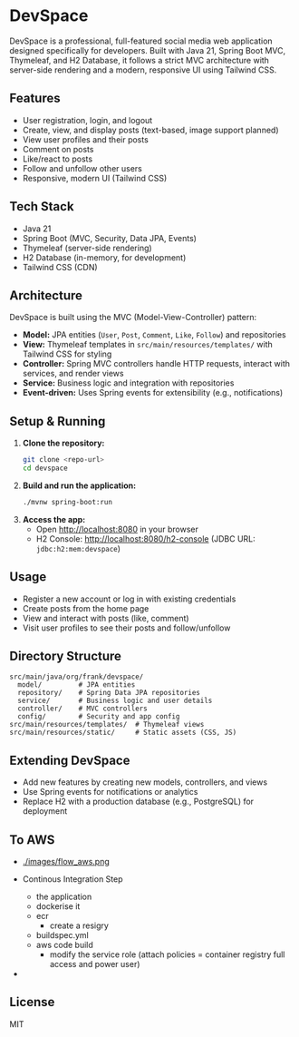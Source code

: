 # DevSpace

DevSpace is a professional, full-featured social media web application designed specifically for developers. Built with Java 21, Spring Boot MVC, Thymeleaf, and H2 Database, it follows a strict MVC architecture with server-side rendering and a modern, responsive UI using Tailwind CSS.

## Features
- User registration, login, and logout
- Create, view, and display posts (text-based, image support planned)
- View user profiles and their posts
- Comment on posts
- Like/react to posts
- Follow and unfollow other users
- Responsive, modern UI (Tailwind CSS)

## Tech Stack
- Java 21
- Spring Boot (MVC, Security, Data JPA, Events)
- Thymeleaf (server-side rendering)
- H2 Database (in-memory, for development)
- Tailwind CSS (CDN)

## Architecture
DevSpace is built using the MVC (Model-View-Controller) pattern:
- **Model:** JPA entities (`User`, `Post`, `Comment`, `Like`, `Follow`) and repositories
- **View:** Thymeleaf templates in `src/main/resources/templates/` with Tailwind CSS for styling
- **Controller:** Spring MVC controllers handle HTTP requests, interact with services, and render views
- **Service:** Business logic and integration with repositories
- **Event-driven:** Uses Spring events for extensibility (e.g., notifications)

## Setup & Running
1. **Clone the repository:**
   ```sh
   git clone <repo-url>
   cd devspace
   ```
2. **Build and run the application:**
   ```sh
   ./mvnw spring-boot:run
   ```
3. **Access the app:**
   - Open [http://localhost:8080](http://localhost:8080) in your browser
   - H2 Console: [http://localhost:8080/h2-console](http://localhost:8080/h2-console) (JDBC URL: `jdbc:h2:mem:devspace`)

## Usage
- Register a new account or log in with existing credentials
- Create posts from the home page
- View and interact with posts (like, comment)
- Visit user profiles to see their posts and follow/unfollow

## Directory Structure
```
src/main/java/org/frank/devspace/
  model/         # JPA entities
  repository/    # Spring Data JPA repositories
  service/       # Business logic and user details
  controller/    # MVC controllers
  config/        # Security and app config
src/main/resources/templates/  # Thymeleaf views
src/main/resources/static/     # Static assets (CSS, JS)
```

## Extending DevSpace
- Add new features by creating new models, controllers, and views
- Use Spring events for notifications or analytics
- Replace H2 with a production database (e.g., PostgreSQL) for deployment


## To AWS
- [./images/flow_aws.png](./images/flow_aws.png)

- Continous Integration Step

   - the application
   - dockerise it
   -  ecr
      - create a resigry
   - buildspec.yml
   - aws code build
      - modify the service role (attach policies = container registry full access and power user)

- 



## License
MIT 